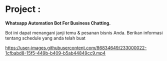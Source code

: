 # Project :

**Whatsapp Automation Bot For Business Chatting.**

Bot ini dapat menangani janji temu & pesanan bisnis Anda. Berikan informasi tentang schedule yang anda telah buat



https://user-images.githubusercontent.com/86834649/233000022-1cfbabd8-15f5-449b-b409-b5ab44849cc9.mp4


